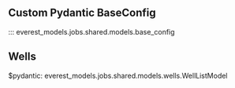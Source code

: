 ## Custom Pydantic BaseConfig

::: everest_models.jobs.shared.models.base_config

## Wells

$pydantic: everest_models.jobs.shared.models.wells.WellListModel
